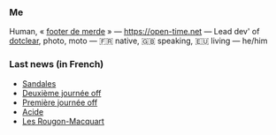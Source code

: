 ### Me

Human, « [footer de merde](https://open-time.net/post/2013/07/17/La-veritable-histoire-du-Footer-de-merde-) » — https://open-time.net — Lead dev' of [dotclear](https://git.dotclear.org/dev/dotclear), photo, moto — 🇫🇷 native, 🇬🇧 speaking, 🇪🇺 living — he/him

### Last news (in French)

<!-- BLOG-POST-LIST:START -->
- [Sandales](https://open-time.net/post/2022/08/03/Sandales)
- [Deuxième journée off](https://open-time.net/post/2022/08/02/Deuxieme-journee-off)
- [Première journée off](https://open-time.net/post/2022/08/01/Premiere-journee-off)
- [Acide](https://open-time.net/post/2022/07/31/Acide)
- [Les Rougon-Macquart](https://open-time.net/post/2022/07/30/Les-Rougon-Macquart)
<!-- BLOG-POST-LIST:END -->
